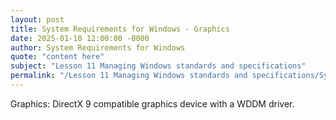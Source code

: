 ```yaml
---
layout: post
title: System Requirements for Windows - Graphics
date: 2025-01-10 12:00:00 -0000
author: System Requirements for Windows
quote: "content here"
subject: "Lesson 11 Managing Windows standards and specifications"
permalink: "/Lesson 11 Managing Windows standards and specifications/System Requirements for Windows/System Requirements for Windows - Graphics"
---
```


Graphics: DirectX 9 compatible graphics device with a WDDM driver.
